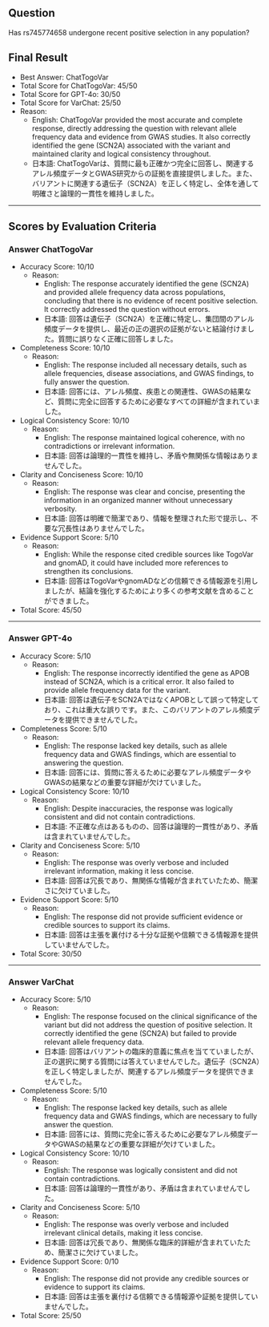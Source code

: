 ## Question

Has rs745774658 undergone recent positive selection in any population?

## Final Result

- Best Answer: ChatTogoVar
- Total Score for ChatTogoVar: 45/50
- Total Score for GPT-4o: 30/50
- Total Score for VarChat: 25/50
- Reason:
  - English: ChatTogoVar provided the most accurate and complete response, directly addressing the question with relevant allele frequency data and evidence from GWAS studies. It also correctly identified the gene (SCN2A) associated with the variant and maintained clarity and logical consistency throughout.
  - 日本語: ChatTogoVarは、質問に最も正確かつ完全に回答し、関連するアレル頻度データとGWAS研究からの証拠を直接提供しました。また、バリアントに関連する遺伝子（SCN2A）を正しく特定し、全体を通して明確さと論理的一貫性を維持しました。

---

## Scores by Evaluation Criteria

### Answer ChatTogoVar
- Accuracy Score: 10/10
  - Reason: 
    - English: The response accurately identified the gene (SCN2A) and provided allele frequency data across populations, concluding that there is no evidence of recent positive selection. It correctly addressed the question without errors.
    - 日本語: 回答は遺伝子（SCN2A）を正確に特定し、集団間のアレル頻度データを提供し、最近の正の選択の証拠がないと結論付けました。質問に誤りなく正確に回答しました。
- Completeness Score: 10/10
  - Reason: 
    - English: The response included all necessary details, such as allele frequencies, disease associations, and GWAS findings, to fully answer the question.
    - 日本語: 回答には、アレル頻度、疾患との関連性、GWASの結果など、質問に完全に回答するために必要なすべての詳細が含まれていました。
- Logical Consistency Score: 10/10
  - Reason: 
    - English: The response maintained logical coherence, with no contradictions or irrelevant information.
    - 日本語: 回答は論理的一貫性を維持し、矛盾や無関係な情報はありませんでした。
- Clarity and Conciseness Score: 10/10
  - Reason: 
    - English: The response was clear and concise, presenting the information in an organized manner without unnecessary verbosity.
    - 日本語: 回答は明確で簡潔であり、情報を整理された形で提示し、不要な冗長性はありませんでした。
- Evidence Support Score: 5/10
  - Reason: 
    - English: While the response cited credible sources like TogoVar and gnomAD, it could have included more references to strengthen its conclusions.
    - 日本語: 回答はTogoVarやgnomADなどの信頼できる情報源を引用しましたが、結論を強化するためにより多くの参考文献を含めることができました。
- Total Score: 45/50

---

### Answer GPT-4o
- Accuracy Score: 5/10
  - Reason: 
    - English: The response incorrectly identified the gene as APOB instead of SCN2A, which is a critical error. It also failed to provide allele frequency data for the variant.
    - 日本語: 回答は遺伝子をSCN2AではなくAPOBとして誤って特定しており、これは重大な誤りです。また、このバリアントのアレル頻度データを提供できませんでした。
- Completeness Score: 5/10
  - Reason: 
    - English: The response lacked key details, such as allele frequency data and GWAS findings, which are essential to answering the question.
    - 日本語: 回答には、質問に答えるために必要なアレル頻度データやGWASの結果などの重要な詳細が欠けていました。
- Logical Consistency Score: 10/10
  - Reason: 
    - English: Despite inaccuracies, the response was logically consistent and did not contain contradictions.
    - 日本語: 不正確な点はあるものの、回答は論理的一貫性があり、矛盾は含まれていませんでした。
- Clarity and Conciseness Score: 5/10
  - Reason: 
    - English: The response was overly verbose and included irrelevant information, making it less concise.
    - 日本語: 回答は冗長であり、無関係な情報が含まれていたため、簡潔さに欠けていました。
- Evidence Support Score: 5/10
  - Reason: 
    - English: The response did not provide sufficient evidence or credible sources to support its claims.
    - 日本語: 回答は主張を裏付ける十分な証拠や信頼できる情報源を提供していませんでした。
- Total Score: 30/50

---

### Answer VarChat
- Accuracy Score: 5/10
  - Reason: 
    - English: The response focused on the clinical significance of the variant but did not address the question of positive selection. It correctly identified the gene (SCN2A) but failed to provide relevant allele frequency data.
    - 日本語: 回答はバリアントの臨床的意義に焦点を当てていましたが、正の選択に関する質問には答えていませんでした。遺伝子（SCN2A）を正しく特定しましたが、関連するアレル頻度データを提供できませんでした。
- Completeness Score: 5/10
  - Reason: 
    - English: The response lacked key details, such as allele frequency data and GWAS findings, which are necessary to fully answer the question.
    - 日本語: 回答には、質問に完全に答えるために必要なアレル頻度データやGWASの結果などの重要な詳細が欠けていました。
- Logical Consistency Score: 10/10
  - Reason: 
    - English: The response was logically consistent and did not contain contradictions.
    - 日本語: 回答は論理的一貫性があり、矛盾は含まれていませんでした。
- Clarity and Conciseness Score: 5/10
  - Reason: 
    - English: The response was overly verbose and included irrelevant clinical details, making it less concise.
    - 日本語: 回答は冗長であり、無関係な臨床的詳細が含まれていたため、簡潔さに欠けていました。
- Evidence Support Score: 0/10
  - Reason: 
    - English: The response did not provide any credible sources or evidence to support its claims.
    - 日本語: 回答は主張を裏付ける信頼できる情報源や証拠を提供していませんでした。
- Total Score: 25/50